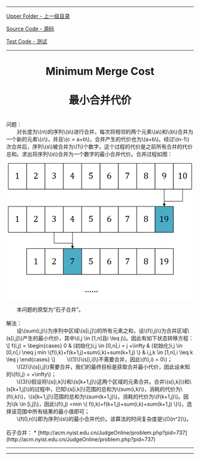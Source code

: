 <script type="text/javascript" async src="//cdn.bootcss.com/mathjax/2.7.0/MathJax.js?config=TeX-AMS-MML_HTMLorMML"></script>
<script type="text/javascript" async src="https://cdnjs.cloudflare.com/ajax/libs/mathjax/2.7.1/MathJax.js?config=TeX-MML-AM_CHTML"></script>


--------
[Upper Folder - 上一级目录](../../)

[Source Code - 源码](https://github.com/zhaochenyou/Way-to-Algorithm/blob/master/src/DataStructure/MinimumMergeCost.hpp)

[Test Code - 测试](https://github.com/zhaochenyou/Way-to-Algorithm/blob/master/src/DataStructure/MinimumMergeCost.cpp)


--------

<div>
<h1 align="center">Minimum Merge Cost</h1>
<h1 align="center">最小合并代价</h1>
<br>
问题： <br>
&emsp;&emsp;对长度为\(n\)的序列\(s\)进行合并，每次将相邻的两个元素\(a\)和\(b\)合并为一个新的元素\(c\)，并且\(c = a+b\)，合并产生的代价也为\(a+b\)。经过\(n-1\)次合并后，序列\(s\)被合并为\(1\)个数字，这个过程的代价是之前所有合并的代价总和。求出将序列\(s\)合并为一个数字的最小合并代价。合并过程如图： <br>
<p align="center"><img src="../res/MinimumMergeCost1.png" /></p>
&emsp;&emsp;本问题的原型为“石子合并”。 <br>
<br>
解法： <br>
&emsp;&emsp;设\(sum(i,j)\)为序列中区域\(s[i,j]\)的所有元素之和，设\(f(i,j)\)为合并区域\(s[i,j]\)产生的最小代价，其中\(i,j \in [1,n]且i \leq j\)。因此有如下状态转移方程： <br>
\[
f(i,j) =
\begin{cases}
0 & (初始化)i,j \in [0,n],i = j
+\infty & (初始化)i,j \in [0,n],i \neq j
min \{⁡f(i,k)+f(k+1,j)+sum(i,k)+sum(k+1,j) \} & i,j,k \in [1,n],i \leq k \leq j
\end{cases}
\]
&emsp;&emsp;\((1)\)\(s[i,i]\)不需要合并，因此\(f(i,i) = 0\)； <br>
&emsp;&emsp;\((2)\)\(s[i,j]\)需要合并，我们的最终目标是获取合并最小代价，因此设未知的\(f(i,j) = +\infty\)； <br>
&emsp;&emsp;\((3)\)假设将\(s[i,k]\)和\(s[k+1,j]\)这两个区域的元素合并。合并\(s[i,k]\)和\(s[k+1,j]\)的过程中，已知\(s[i,k]\)范围的总和为\(sum(i,k)\)，消耗的代价为\(f(i,k)\)，\(s[k+1,j]\)范围的总和为\(sum(k+1,j)\)，消耗的代价为\(f(k+1,j)\)。因为\(k \in [i,j]\)，因此\(f(i,j) =min \{ f(i,k)+f(k+1,j)+sum(i,k)+sum(k+1,j) \}\)，选择该范围中所有结果的最小值即可； <br>
&emsp;&emsp;\(f(0,n)\)即为序列\(s\)的最小合并代价。该算法的时间复杂度是\(O(n^2)\)。 <br>
</div>
<br>
石子合并：
* [http://acm.nyist.edu.cn/JudgeOnline/problem.php?pid=737](http://acm.nyist.edu.cn/JudgeOnline/problem.php?pid=737)


--------
--------
